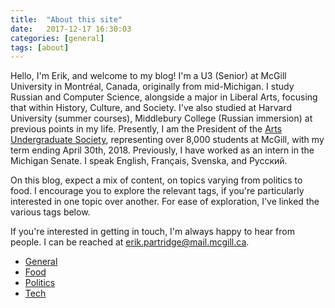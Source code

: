 ```yaml
---
title:  "About this site"
date:   2017-12-17 16:30:03
categories: [general]
tags: [about]
---
```

Hello, I'm Erik, and welcome to my blog! I'm a U3 (Senior) at McGill University in Montr&#233;al, Canada, originally from mid-Michigan. I study Russian and Computer Science, alongside a major in Liberal Arts, focusing that within History, Culture, and Society. I've also studied at Harvard University (summer courses), Middlebury College (Russian immersion) at previous points in my life. Presently, I am the President of the [Arts Undergraduate Society](https://ausmcgill.com), representing over 8,000 students at McGill, with my term ending April 30th, 2018. Previously, I have worked as an intern in the Michigan Senate. I speak English, Fran&ccedil;ais, Svenska, and Русский.

On this blog, expect a mix of content, on topics varying from politics to food. I encourage you to explore the relevant tags, if you're particularly interested in one topic over another. For ease of exploration, I've linked the various tags below. 

If you're interested in getting in touch, I'm always happy to hear from people. I can be reached at [erik.partridge@mail.mcgill.ca](mailto:erikpartridge@mail.mcgill.ca).

* [General](https://www.erikpartridge.com/tags/#general)
* [Food](https://www.erikpartridge.com/tags/#food)
* [Politics](https://www.erikpartridge.com/tags/#politics)
* [Tech](https://www.erikpartridge.com/tags/#tech)
